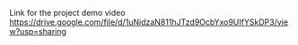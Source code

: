 Link for the project demo video
https://drive.google.com/file/d/1uNidzaN811hJTzd9OcbYxo9UIfYSkDP3/view?usp=sharing